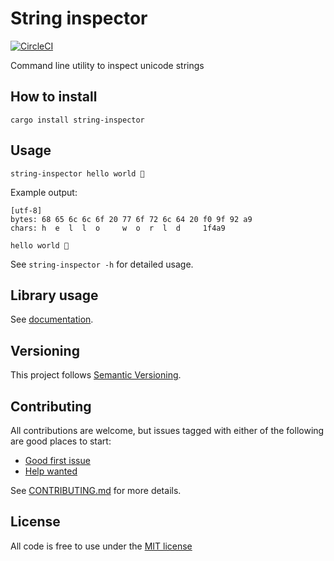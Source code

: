# String inspector
[![CircleCI](https://circleci.com/gh/MatMoore/string-inspector.svg?style=svg)](https://circleci.com/gh/MatMoore/string-inspector)

Command line utility to inspect unicode strings

## How to install
`cargo install string-inspector`

## Usage
`string-inspector hello world 💩`

Example output:
```
[utf-8]
bytes: 68 65 6c 6c 6f 20 77 6f 72 6c 64 20 f0 9f 92 a9
chars: h  e  l  l  o     w  o  r  l  d     1f4a9

hello world 💩
```

See `string-inspector -h` for detailed usage.

## Library usage
See [documentation](https://docs.rs/string-inspector/0.0.1/string_inspector/).

## Versioning
This project follows [Semantic Versioning](https://semver.org/).

## Contributing
All contributions are welcome, but issues tagged with either of the following are good places to start:
- [Good first issue](https://github.com/MatMoore/string-inspector/labels/good%20first%20issue)
- [Help wanted](https://github.com/MatMoore/string-inspector/labels/help%20wanted)

See [CONTRIBUTING.md](CONTRIBUTING.md) for more details.

## License
All code is free to use under the [MIT license](LICENSE)
